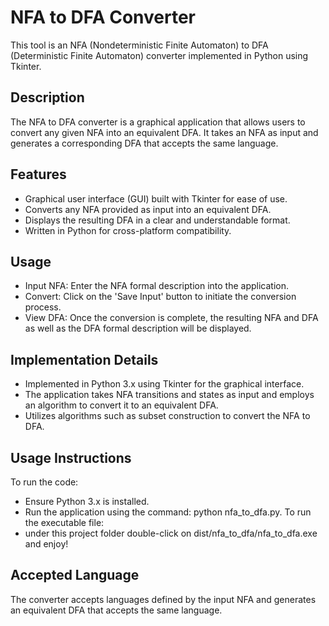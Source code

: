 # NFA to DFA Converter
This tool is an NFA (Nondeterministic Finite Automaton) to DFA (Deterministic Finite Automaton) converter implemented in Python using Tkinter.

## Description
The NFA to DFA converter is a graphical application that allows users to convert any given NFA into an equivalent DFA. It takes an NFA as input and generates a corresponding DFA that accepts the same language.

## Features
- Graphical user interface (GUI) built with Tkinter for ease of use. 
- Converts any NFA provided as input into an equivalent DFA.
- Displays the resulting DFA in a clear and understandable format.
- Written in Python for cross-platform compatibility.
## Usage
- Input NFA: Enter the NFA formal description into the application.
- Convert: Click on the 'Save Input' button to initiate the conversion process.
- View DFA: Once the conversion is complete, the resulting NFA and DFA as well as the DFA formal description will be displayed.
## Implementation Details
- Implemented in Python 3.x using Tkinter for the graphical interface.
- The application takes NFA transitions and states as input and employs an algorithm to convert it to an equivalent DFA.
- Utilizes algorithms such as subset construction to convert the NFA to DFA.
## Usage Instructions
To run the code:
- Ensure Python 3.x is installed.
- Run the application using the command: python nfa_to_dfa.py.
To run the executable file:
- under this project folder double-click on dist/nfa_to_dfa/nfa_to_dfa.exe and enjoy!
## Accepted Language
The converter accepts languages defined by the input NFA and generates an equivalent DFA that accepts the same language.